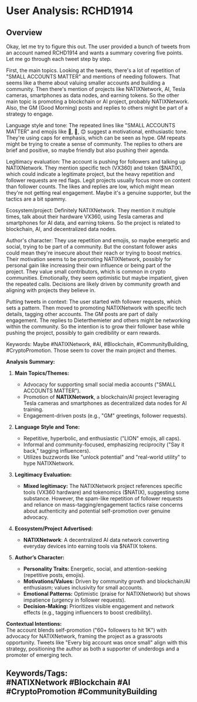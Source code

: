 # User Analysis: RCHD1914

## Overview

<think>
Okay, let me try to figure this out. The user provided a bunch of tweets from an account named RCHD1914 and wants a summary covering five points. Let me go through each tweet step by step.

First, the main topics. Looking at the tweets, there's a lot of repetition of "SMALL ACCOUNTS MATTER" and mentions of needing followers. That seems like a theme about valuing smaller accounts and building a community. Then there's mention of projects like NATIXNetwork, AI, Tesla cameras, smartphones as data nodes, and earning tokens. So the other main topic is promoting a blockchain or AI project, probably NATIXNetwork. Also, the GM (Good Morning) posts and replies to others might be part of a strategy to engage.

Language style and tone: The repeated lines like "SMALL ACCOUNTS MATTER" and emojis like 🦁, 🙏, 😊 suggest a motivational, enthusiastic tone. They're using caps for emphasis, which can be seen as hype. GM repeats might be trying to create a sense of community. The replies to others are brief and positive, so maybe friendly but also pushing their agenda.

Legitimacy evaluation: The account is pushing for followers and talking up NATIXNetwork. They mention specific tech (VX360) and token ($NATIX), which could indicate a legitimate project, but the heavy repetition and follower requests are red flags. Legit projects usually focus more on content than follower counts. The likes and replies are low, which might mean they're not getting real engagement. Maybe it's a genuine supporter, but the tactics are a bit spammy.

Ecosystem/project: Definitely NATIXNetwork. They mention it multiple times, talk about their hardware VX360, using Tesla cameras and smartphones for AI data, and earning tokens. So the project is related to blockchain, AI, and decentralized data nodes.

Author's character: They use repetition and emojis, so maybe energetic and social, trying to be part of a community. But the constant follower asks could mean they're insecure about their reach or trying to boost metrics. Their motivation seems to be promoting NATIXNetwork, possibly for personal gain like increasing their own influence or being part of the project. They value small contributors, which is common in crypto communities. Emotionally, they seem optimistic but maybe impatient, given the repeated calls. Decisions are likely driven by community growth and aligning with projects they believe in.

Putting tweets in context: The user started with follower requests, which sets a pattern. Then moved to promoting NATIXNetwork with specific tech details, tagging other accounts. The GM posts are part of daily engagement. The replies to Dieterthemieter and others might be networking within the community. So the intention is to grow their follower base while pushing the project, possibly to gain credibility or earn rewards.

Keywords: Maybe #NATIXNetwork, #AI, #Blockchain, #CommunityBuilding, #CryptoPromotion. Those seem to cover the main project and themes.
</think>

**Analysis Summary:**  

1. **Main Topics/Themes:**  
   - Advocacy for supporting small social media accounts ("SMALL ACCOUNTS MATTER").  
   - Promotion of **NATIXNetwork**, a blockchain/AI project leveraging Tesla cameras and smartphones as decentralized data nodes for AI training.  
   - Engagement-driven posts (e.g., "GM" greetings, follower requests).  

2. **Language Style and Tone:**  
   - Repetitive, hyperbolic, and enthusiastic ("LION" emojis, all caps).  
   - Informal and community-focused, emphasizing reciprocity ("Say it back," tagging influencers).  
   - Utilizes buzzwords like "unlock potential" and "real-world utility" to hype NATIXNetwork.  

3. **Legitimacy Evaluation:**  
   - **Mixed legitimacy:** The NATIXNetwork project references specific tools (VX360 hardware) and tokenomics ($NATIX), suggesting some substance. However, the spam-like repetition of follower requests and reliance on mass-tagging/engagement tactics raise concerns about authenticity and potential self-promotion over genuine advocacy.  

4. **Ecosystem/Project Advertised:**  
   - **NATIXNetwork**: A decentralized AI data network converting everyday devices into earning tools via $NATIX tokens.  

5. **Author’s Character:**  
   - **Personality Traits:** Energetic, social, and attention-seeking (repetitive posts, emojis).  
   - **Motivations/Values:** Driven by community growth and blockchain/AI enthusiasm; values inclusivity for small accounts.  
   - **Emotional Patterns:** Optimistic (praise for NATIXNetwork) but shows impatience (urgency in follower requests).  
   - **Decision-Making:** Prioritizes visible engagement and network effects (e.g., tagging influencers to boost credibility).  

**Contextual Intentions:**  
The account blends self-promotion ("60+ followers to hit 1K") with advocacy for NATIXNetwork, framing the project as a grassroots opportunity. Tweets like "Every big account was once small" align with this strategy, positioning the author as both a supporter of underdogs and a promoter of emerging tech.  

**Keywords/Tags:**  
#NATIXNetwork #Blockchain #AI #CryptoPromotion #CommunityBuilding
---
